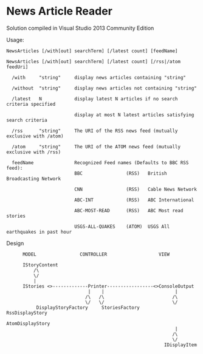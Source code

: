 # News Article Reader

Solution compiled in Visual Studio 2013 Community Edition

Usage:

    NewsArticles [/with[out] searchTerm] [/latest count] [feedName]

    NewsArticles [/with[out] searchTerm] [/latest count] [/rss|/atom feedUri]

      /with     "string"     display news articles containing "string"

      /without  "string"     display news articles not containing "string"

      /latest   N            display latest N articles if no search criteria specified

                             display at most N latest articles satisfying search criteria

      /rss      "string"     The URI of the RSS news feed (mutually exclusive with /atom)

      /atom     "string"     The URI of the ATOM news feed (mutually exclusive with /rss)

      feedName               Recognized Feed names (Defaults to BBC RSS feed):
                             BBC                (RSS)   British Broadcasting Network

                             CNN                (RSS)   Cable News Network

                             ABC-INT            (RSS)   ABC International

                             ABC-MOST-READ      (RSS)   ABC Most read stories

                             USGS-ALL-QUAKES    (ATOM)  USGS All earthquakes in past hour

Design

          MODEL                CONTROLLER                   VIEW

          IStoryContent
		      /\
			  \/
			  |
		  IStories <>-------------Printer-----------------<>ConsoleOutput
		                          |    |                          |
								 /\   /\                         /\
								 \/   \/                         \/
               DisplayStoryFactory     StoriesFactory         RssDisplayStory
			                                                  AtomDisplayStory
															      |
																 /\
																 \/
														      IDisplayItem
